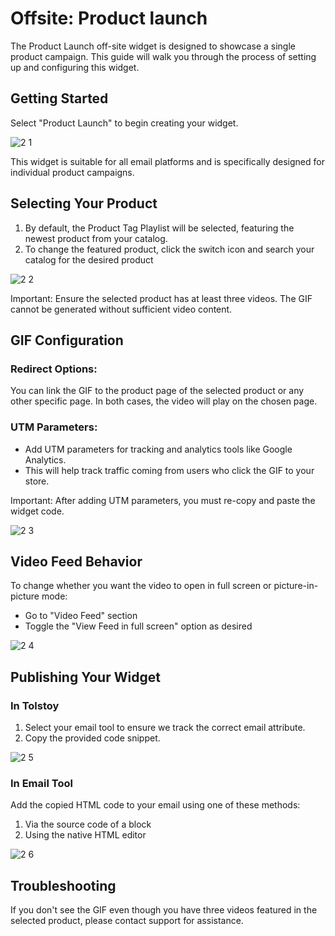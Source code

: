 # Offsite: Product launch

The Product Launch off-site widget is designed to showcase a single product campaign. This guide will walk you through the process of setting up and configuring this widget.

## Getting Started
Select "Product Launch" to begin creating your widget.

![2 1](https://github.com/user-attachments/assets/a3185557-a144-402e-b648-e65625c8718e)

This widget is suitable for all email platforms and is specifically designed for individual product campaigns.

## Selecting Your Product
1. By default, the Product Tag Playlist will be selected, featuring the newest product from your catalog.
2. To change the featured product, click the switch icon and search your catalog for the desired product

![2 2](https://github.com/user-attachments/assets/7cd27850-c0ff-40fe-81ae-d7ad0dab2f23)

Important: Ensure the selected product has at least three videos. The GIF cannot be generated without sufficient video content.

## GIF Configuration

### Redirect Options:
You can link the GIF to the product page of the selected product or any other specific page. In both cases, the video will play on the chosen page.

### UTM Parameters:
- Add UTM parameters for tracking and analytics tools like Google Analytics.
- This will help track traffic coming from users who click the GIF to your store.

Important: After adding UTM parameters, you must re-copy and paste the widget code.

![2 3](https://github.com/user-attachments/assets/dbd0fe68-1424-481f-b2ef-63e09483551c)

## Video Feed Behavior
To change whether you want the video to open in full screen or picture-in-picture mode:
- Go to "Video Feed" section
- Toggle the "View Feed in full screen" option as desired

![2 4](https://github.com/user-attachments/assets/fc086a4c-6cf6-44f7-8929-9591e381e57f)

## Publishing Your Widget

### In Tolstoy
1. Select your email tool to ensure we track the correct email attribute.
2. Copy the provided code snippet.

![2 5](https://github.com/user-attachments/assets/01df514f-5e78-481f-b0fb-0ed52e6177b3)

### In Email Tool
Add the copied HTML code to your email using one of these methods:
1. Via the source code of a block
2. Using the native HTML editor

![2 6](https://github.com/user-attachments/assets/7a10fdb6-3f57-4fff-803b-3d7a7a94d859)

## Troubleshooting
If you don't see the GIF even though you have three videos featured in the selected product, please contact support for assistance.
